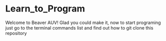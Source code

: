 # Learn_to_Program
Welcome to Beaver AUV! Glad you could make it, now to start programing just go to the terminal commands list and find out how to git clone this repository
